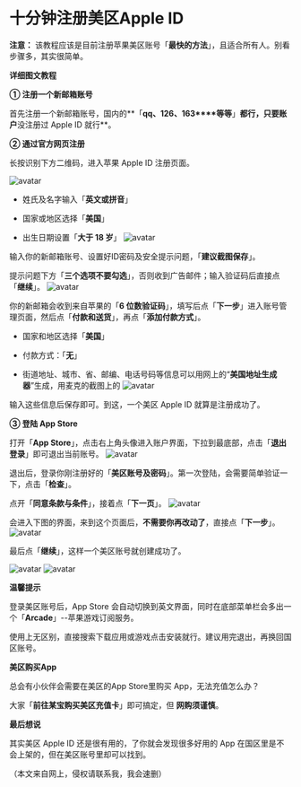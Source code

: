 # 十分钟注册美区Apple ID

**注意：** 该教程应该是目前注册苹果美区账号「**最快的方法**」，且适合所有人。别看步骤多，其实很简单。

**详细图文教程**

**① 注册一个新邮箱账号**

首先注册一个新邮箱账号，国内的**「**qq、126、163****等等**」**都行，只要账户**没注册过 Apple ID 就行**。

**② 通过官方网页注册**

长按识别下方二维码，进入苹果 Apple ID 注册页面。

![avatar](1.jpg)

*   姓氏及名字输入「**英文或拼音**」

*   国家或地区选择「**美国**」

*   出生日期设置「**大于 18 岁**」
![avatar](2.jpg)

输入你的新邮箱账号、设置好ID密码及安全提示问题，「**建议截图保存**」。

提示问题下方「**三个选项不要勾选**」，否则收到广告邮件；输入验证码后直接点「**继续**」。
![avatar](3.jpg)


你的新邮箱会收到来自苹果的「**6 位数验证码**」，填写后点「**下一步**」进入账号管理页面，然后点「**付款和送货**」，再点「**添加付款方式**」。

*   国家和地区选择「**美国**」

*   付款方式：「**无**」

*   街道地址、城市、省、邮编、电话号码等信息可以用网上的“**美国地址生成器**”生成，用麦克的截图上的
![avatar](4.jpg)

输入这些信息后保存即可。到这，一个美区 Apple ID 就算是注册成功了。

**③ 登陆 App Store**

打开「**App Store**」，点击右上角头像进入账户界面，下拉到最底部，点击「**退出登录**」即可退出当前账号。
![avatar](5.jpg)

退出后，登录你刚注册好的「**美区账号及密码**」。第一次登陆，会需要简单验证一下，点击「**检查**」。

点开「**同意条款与条件**」，接着点「**下一页**」。
![avatar](6.jpg)

会进入下图的界面，来到这个页面后，**不需要你再改动了**，直接点「**下一步**」。
![avatar](7.jpg)

最后点「**继续**」，这样一个美区账号就创建成功了。

![avatar](8.jpg)
![avatar](9.jpg)

**温馨提示**

登录美区账号后，App Store 会自动切换到英文界面，同时在底部菜单栏会多出一个「**Arcade**」--苹果游戏订阅服务。

使用上无区别，直接搜索下载应用或游戏点击安装就行。建议用完退出，再换回国区账号。

**美区购买App**

总会有小伙伴会需要在美区的App Store里购买 App，无法充值怎么办？

大家「**前往某宝购买美区充值卡**」即可搞定，但 **网购须谨慎**。

**最后想说**

其实美区 Apple ID 还是很有用的，了你就会发现很多好用的 App 在国区里是不会上架的，但在美区账号里却可以找到。

（本文来自网上，侵权请联系我，我会速删）